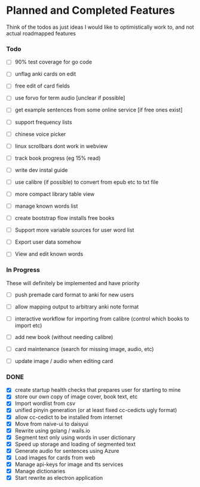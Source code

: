 # Planned and Completed Features

Think of the todos as just ideas I would like to optimistically work to, and not actual roadmapped features

### Todo
- [ ] 90% test coverage for go code
- [ ] unflag anki cards on edit
- [ ] free edit of card fields
- [ ] use forvo for term audio [unclear if possible]
- [ ] get example sentences from some online service [if free ones exist] 
- [ ] support frequency lists
- [ ] chinese voice picker
- [ ] linux scrollbars dont work in webview
- [ ] track book progress (eg 15% read)
- [ ] write dev instal guide 
- [ ] use calibre (if possible) to convert from epub etc to txt file
- [ ] more compact library table view
- [ ] manage known words list
- [ ] create bootstrap flow installs free books
- [ ] Support more variable sources for user word list 
- [ ] Export user data somehow
- [ ] View and edit known words



### In Progress

These will definitely be implemented and have priority

- [ ] push premade card format to anki for new users
- [ ] allow mapping output to arbitrary anki note format
- [ ] interactive workflow for importing from calibre (control which books to import etc)
- [ ] add new book (without needing calibre)
- [ ] card maintenance (search for missing image, audio, etc)
- [ ] update image / audio when editing card


### DONE
- [x] create startup health checks that prepares user for starting to mine 
- [x] store our own copy of image cover, book text, etc
- [x] Import wordlist from csv
- [x] unified pinyin generation (or at least fixed cc-cedicts ugly format)
- [x] allow cc-cedict to be installed from internet 
- [x] Move from naive-ui to daisyui
- [x] Rewrite using golang / wails.io
- [x] Segment text only using words in user dictionary
- [x] Speed up storage and loading of segmented text
- [x] Generate audio for sentences using Azure
- [x] Load images for cards from web
- [x] Manage api-keys for image and tts services
- [x] Manage dictionaries
- [x] Start rewrite as electron application
